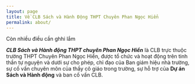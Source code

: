 ```yaml
---
layout: page
title: Về CLB Sách và Hành Động THPT Chuyên Phan Ngọc Hiển
permalink: about/
---
```


<div class="message">
Còn nhiều điều cần ghhi lắm
</div>

**_CLB Sách và Hành động THPT chuyên Phan Ngọc Hiển_** là CLB trực thuộc trường THPT Chuyên Phan Ngọc Hiển, được tổ chức và hoạt động trên tinh thần tự nguyện và dưới sự cho phép, chỉ đạo của Ban giám hiệu nhà trường, sự cố vấn chuyên môn của thầy cô giáo trong trường, sự hỗ trợ của **Dự án Sách và Hành động** và ban cố vấn CLB.